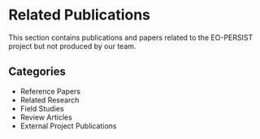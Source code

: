# Related Publications

This section contains publications and papers related to the EO-PERSIST project but not produced by our team.

##  Categories
- Reference Papers
- Related Research
- Field Studies
- Review Articles
- External Project Publications



